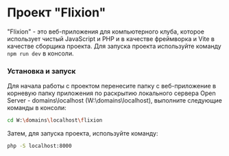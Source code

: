 # Проект "Flixion"

"Flixion" - это веб-приложения для компьютерного клуба, которое использует чистый JavaScript и PHP и в качестве фреймворка и Vite в качестве сборщика проекта. Для запуска проекта используйте команду 
`npm run dev` в консоли.

### Установка и запуск

Для начала работы с проектом перенесите папку с веб-приложение в корневую папку приложения по раскрытию локального сервера Open Server - domains\localhost (W:\domains\localhost), выполните следующие команды в консоли:

```sh
cd W:\domains\localhost\flixion
```

Затем, для запуска проекта, используйте команду:

```sh
php -S localhost:8000
```